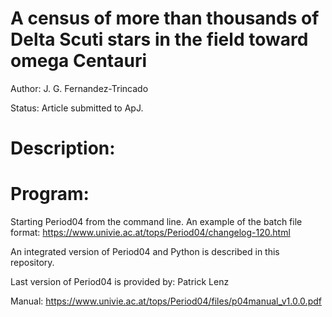 A census of more than thousands of Delta Scuti stars in the field toward omega Centauri
=======================================================================================

Author: J. G. Fernandez-Trincado

Status: Article submitted to ApJ. 

Description:
============







Program:
============

Starting Period04 from the command line. An example of the batch file format: https://www.univie.ac.at/tops/Period04/changelog-120.html

An integrated version of Period04 and Python is described in this repository.

Last version of Period04 is provided by: Patrick Lenz

Manual: https://www.univie.ac.at/tops/Period04/files/p04manual_v1.0.0.pdf


